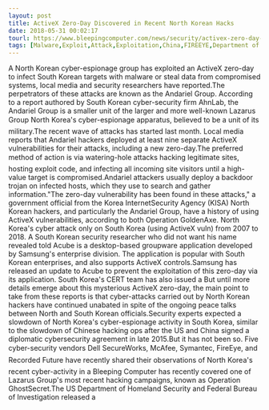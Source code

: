 ```yaml
---
layout: post
title: ActiveX Zero-Day Discovered in Recent North Korean Hacks
date: 2018-05-31 00:02:17
tourl: https://www.bleepingcomputer.com/news/security/activex-zero-day-discovered-in-recent-north-korean-hacks/
tags: [Malware,Exploit,Attack,Exploitation,China,FIREEYE,Department of Homeland Security]
---
```

A North Korean cyber-espionage group has exploited an ActiveX zero-day to infect South Korean targets with malware or steal data from compromised systems, local media and security researchers have reported.The perpetrators of these attacks are known as the Andariel Group. According to a report authored by South Korean cyber-security firm AhnLab, the Andariel Group is a smaller unit of the larger and more well-known Lazarus Group North Korea's cyber-espionage apparatus, believed to be a unit of its military.The recent wave of attacks has started last month. Local media reports that Andariel hackers deployed at least nine separate ActiveX vulnerabilities for their attacks, including a new zero-day.The preferred method of action is via watering-hole attacks hacking legitimate sites, hosting exploit code, and infecting all incoming site visitors until a high-value target is compromised.Andariel attackers usually deploy a backdoor trojan on infected hosts, which they use to search and gather information."The zero-day vulnerability has been found in these attacks," a government official from the Korea InternetSecurity Agency (KISA) North Korean hackers, and particularly the Andariel Group, have a history of using ActiveX vulnerabilities, according to both Operation GoldenAxe. North Korea's cyber attack only on South Korea (using ActiveX vuln) from 2007 to 2018. A South Korean security researcher who did not want his name revealed told Acube is a desktop-based groupware application developed by Samsung's enterprise division. The application is popular with South Korean enterprises, and also supports ActiveX controls.Samsung has released an update to Acube to prevent the exploitation of this zero-day via its application. South Korea's CERT team has also issued a But until more details emerge about this mysterious ActiveX zero-day, the main point to take from these reports is that cyber-attacks carried out by North Korean hackers have continued unabated in spite of the ongoing peace talks between North and South Korean officials.Security experts expected a slowdown of North Korea's cyber-espionage activity in South Korea, similar to the slowdown of Chinese hacking ops after the US and China signed a diplomatic cybersecurity agreement in late 2015.But it has not been so. Five cyber-security vendors Dell SecureWorks, McAfee, Symantec, FireEye, and Recorded Future have recently shared their observations of North Korea's recent cyber-activity in a Bleeping Computer has recently covered one of Lazarus Group's most recent hacking campaigns, known as Operation GhostSecret.The US Department of Homeland Security and Federal Bureau of Investigation released a 